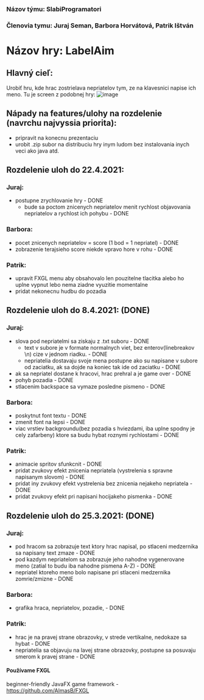 ### Názov týmu: SlabiProgramatori
### Členovia tymu: Juraj Seman, Barbora Horvátová, Patrik Ištván
# Názov hry: LabelAim
## Hlavný cieľ:
Urobiť hru, kde hrac zostrielava nepriatelov tym, ze na klavesnici napise ich meno.
Tu je screen z podobnej hry: ![image](https://user-images.githubusercontent.com/42540086/110616730-2e30ea80-8195-11eb-9cdb-c523b327122c.png)
## Nápady na features/ulohy na rozdelenie (navrchu najvyssia priorita):
- pripravit na konecnu prezentaciu
- urobit .zip subor na distribuciu hry inym ludom bez instalovania inych veci ako java atd.
## Rozdelenie uloh do 22.4.2021:
### Juraj:

- postupne zrychlovanie hry - DONE
    - bude sa poctom znicenych nepriatelov menit rychlost objavovania nepriatelov a rychlost ich pohybu - DONE

### Barbora:
- pocet znicenych nepriatelov = score (1 bod = 1 nepriatel) - DONE
- zobrazenie terajsieho score niekde vpravo hore v rohu - DONE

### Patrik: 
- upravit FXGL menu aby obsahovalo len pouzitelne tlacitka alebo ho uplne vypnut lebo nema ziadne vyuzitie momentalne
- pridat nekonecnu hudbu do pozadia

## Rozdelenie uloh do 8.4.2021: (DONE)
### Juraj:
- slova pod nepriatelmi sa ziskaju z .txt suboru - DONE
    - text v subore je v formate normalnych viet, bez enterov(linebreakov \n) cize v jednom riadku. - DONE
    - nepriatelia dostavaju svoje mena postupne ako su napisane v subore od zaciatku, ak sa dojde na koniec tak ide od zaciatku - DONE
- ak sa nepriatel dostane k hracovi, hrac prehral a je game over - DONE
- pohyb pozadia - DONE
- stlacenim backspace sa vymaze posledne pismeno - DONE

### Barbora:
- poskytnut font textu - DONE
- zmenit font na lepsi - DONE
- viac vrstiev backgroundu(bez pozadia s hviezdami, iba uplne spodny je cely zafarbeny) ktore sa budu hybat roznymi rychlostami - DONE

### Patrik: 
- animacie spritov sfunkcnit - DONE
- pridat zvukovy efekt znicenia nepriatela (vystrelenia s spravne napisanym slovom) - DONE
- pridat iny zvukovy efekt vystrelenia bez znicenia nejakeho nepriatela - DONE
- pridat zvukovy efekt pri napisani hocijakeho pismenka - DONE


## Rozdelenie uloh do 25.3.2021: (DONE)
### Juraj:
- pod hracom sa zobrazuje text ktory hrac napisal, po stlaceni medzernika sa napisany text zmaze - DONE
- pod kazdym nepriatelom sa zobrazuje jeho nahodne vygenerovane meno (zatial to budu iba nahodne pismena A-Z) - DONE
- nepriatel ktoreho meno bolo napisane pri stlaceni medzernika zomrie/zmizne - DONE
### Barbora:
- grafika hraca, nepriatelov, pozadie, - DONE
### Patrik: 
- hrac je na pravej strane obrazovky, v strede vertikalne, nedokaze sa hybat - DONE
- nepriatelia sa objavuju na lavej strane obrazovky, postupne sa posuvaju smerom k pravej strane - DONE


#### Používame FXGL 
beginner-friendly JavaFX game framework - https://github.com/AlmasB/FXGL

